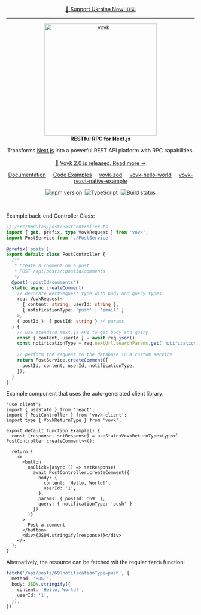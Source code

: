 <p align="center">
  <a target="_blank" class="font-semibold" href="https://supportukrainenow.org/">🌻 Support Ukraine Now! 🇺🇦</a>
</p>

<hr />

<p align="center"> 
  <picture>
    <source width="300" media="(prefers-color-scheme: dark)" srcset="https://vovk.dev/vovk-logo-white.svg">
    <source width="300" media="(prefers-color-scheme: light)" srcset="https://vovk.dev/vovk-logo.svg">
    <img width="300" alt="vovk" src="https://vovk.dev/vovk-logo.svg">
  </picture><br>
  <strong>RESTful RPC for Next.js</strong>
  
</p>

<p align="center">
  Transforms <a href="https://nextjs.org/docs/app">Next.js</a> into a powerful REST API platform with RPC capabilities. 
  <br><br>
  <a href="https://vovk.dev/blog/vovk-2-0">🎉 Vovk 2.0 is released. Read more →</a>
</p>

<p align="center">
  <a href="https://vovk.dev/">Documentation</a>&nbsp;&nbsp;&nbsp;&nbsp;
  <a href="https://github.com/finom/examples">Code Examples</a>&nbsp;&nbsp;&nbsp;&nbsp;
  <a href="https://github.com/finom/vovk-zod">vovk-zod</a>&nbsp;&nbsp;&nbsp;&nbsp;
  <a href="https://github.com/finom/vovk-hello-world">vovk-hello-world</a>&nbsp;&nbsp;&nbsp;&nbsp;
  <a href="https://github.com/finom/vovk-react-native-example">vovk-react-native-example</a>
</p>
<p align="center">
  <a href="https://www.npmjs.com/package/vovk"><img src="https://badge.fury.io/js/vovk.svg" alt="npm version" /></a>&nbsp;
  <a href="https://www.typescriptlang.org/"><img src="https://img.shields.io/badge/%3C%2F%3E-TypeScript-%230074c1.svg" alt="TypeScript" /></a>&nbsp;
  <a href="https://github.com/finom/vovk/actions/workflows/main.yml"><img src="https://github.com/finom/vovk/actions/workflows/main.yml/badge.svg" alt="Build status" /></a>
</p>


 <br />

Example back-end Controller Class:

```ts
// /src/modules/post/PostController.ts
import { get, prefix, type VovkRequest } from 'vovk';
import PostService from './PostService';
 
@prefix('posts')
export default class PostController {
  /**
   * Create a comment on a post
   * POST /api/posts/:postId/comments
   */
  @post(':postId/comments')
  static async createComment(
    // decorate NextRequest type with body and query types
    req: VovkRequest<
      { content: string; userId: string }, 
      { notificationType: 'push' | 'email' }
    >,
    { postId }: { postId: string } // params
  ) {
    // use standard Next.js API to get body and query
    const { content, userId } = await req.json();
    const notificationType = req.nextUrl.searchParams.get('notificationType');
 
    // perform the request to the database in a custom service
    return PostService.createComment({ 
      postId, content, userId, notificationType,
    });
  }
}
```

Example component that uses the auto-generated client library:

```tsx
'use client';
import { useState } from 'react';
import { PostController } from 'vovk-client';
import type { VovkReturnType } from 'vovk';
 
export default function Example() {
  const [response, setResponse] = useState<VovkReturnType<typeof PostController.createComment>>();
 
  return (
    <>
      <button
        onClick={async () => setResponse(
          await PostController.createComment({
            body: { 
              content: 'Hello, World!', 
              userId: '1', 
            },
            params: { postId: '69' },
            query: { notificationType: 'push' }
          })
        )}
      >
        Post a comment
      </button>
      <div>{JSON.stringify(response)}</div>
    </>
  );
}
```

Alternatively, the resource can be fetched wit the regular `fetch` function:

```ts
fetch('/api/posts/69?notificationType=push', {
  method: 'POST',
  body: JSON.stringify({ 
    content: 'Hello, World!', 
    userId: '1', 
  }),
})
```
